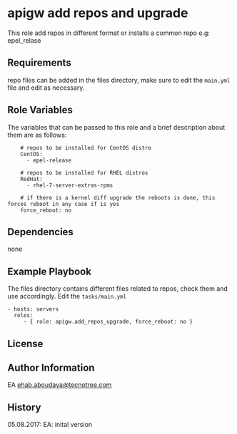 apigw add repos and upgrade
=========

This role add repos in different format or installs a common repo e.g: epel_relase 

Requirements
------------

repo files can be added in the files directory, make sure to edit the `main.yml` file and edit as necessary.

Role Variables
--------------

The variables that can be passed to this role and a brief description about them are as follows:

        # repos to be installed for CentOS distro
        CentOS:
          - epel-release
        
        # repos to be installed for RHEL distros
        RedHat:
          - rhel-7-server-extras-rpms
        
        # if there is a kernel diff upgrade the reboots is done, this forces reboot in any case if is yes   
        force_reboot: no
        
Dependencies
------------

none

Example Playbook
----------------
The files directory contains different files related to repos, check them and use accordingly. Edit the `tasks/main.yml`

    - hosts: servers
      roles:
         - { role: apigw.add_repos_upgrade, force_reboot: no }

License
-------



Author Information
------------------
EA  ehab.aboudaya@tecnotree.com


History
-----------------
05.08.2017: EA: inital version  

